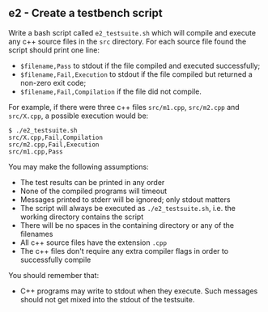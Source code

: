e2 - Create a testbench script
------------------------------

Write a bash script called `e2_testsuite.sh` which will compile and
execute any c++ source files in the `src` directory. For each source
file found the script should print one line:

- `$filename,Pass` to stdout if the file compiled and executed successfully;
- `$filename,Fail,Execution` to stdout if the file compiled but returned a non-zero exit code;
- `$filename,Fail,Compilation` if the file did not compile.

For example, if there were three c++ files `src/m1.cpp`, `src/m2.cpp`
and `src/X.cpp`, a possible execution would be:

```
$ ./e2_testsuite.sh
src/X.cpp,Fail,Compilation
src/m2.cpp,Fail,Execution
src/m1.cpp,Pass
```

You may make the following assumptions:

- The test results can be printed in any order
- None of the compiled programs will timeout
- Messages printed to stderr will be ignored; only stdout matters
- The script will always be executed as `./e2_testsuite.sh`, i.e. the working directory contains the script
- There will be no spaces in the containing directory or any of the filenames
- All c++ source files have the extension `.cpp`
- The c++ files don't require any extra compiler flags in order to successfully compile

You should remember that:

- C++ programs may write to stdout when they execute. Such messages should not get mixed into the stdout of the testsuite.
